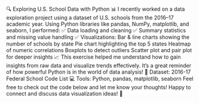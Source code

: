 🔍 Exploring U.S. School Data with Python 📊
I recently worked on a data exploration project using a dataset of U.S. schools from the 2016–17 academic year. Using Python libraries like pandas, NumPy, matplotlib, and seaborn, I performed:
 ✅ Data loading and cleaning
 ✅ Summary statistics and missing value handling
 ✅ Visualizations:
Bar & line charts showing the number of schools by state
Pie chart highlighting the top 5 states
Heatmap of numeric correlations
Boxplots to detect outliers
Scatter plot and pair plot for deeper insights
📈 This exercise helped me understand how to gain insights from raw data and visualize trends effectively. It’s a great reminder of how powerful Python is in the world of data analysis!
 📂 Dataset: 2016-17 Federal School Code List
 💻 Tools: Python, pandas, matplotlib, seaborn
Feel free to check out the code below and let me know your thoughts! Happy to connect and discuss data visualization ideas! 🙌 

